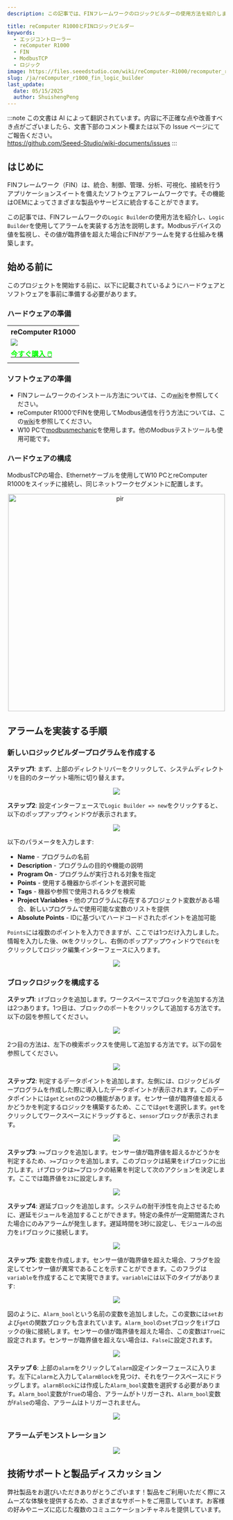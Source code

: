 ```yaml
---
description: この記事では、FINフレームワークのロジックビルダーの使用方法を紹介します。

title: reComputer R1000とFINロジックビルダー
keywords:
  - エッジコントローラー
  - reComputer R1000
  - FIN
  - ModbusTCP
  - ロジック
image: https://files.seeedstudio.com/wiki/reComputer-R1000/recomputer_r_images/01.png
slug: /ja/reComputer_r1000_fin_logic_builder
last_update:
  date: 05/15/2025
  author: ShuishengPeng
---
```

:::note
この文書は AI によって翻訳されています。内容に不正確な点や改善すべき点がございましたら、文書下部のコメント欄または以下の Issue ページにてご報告ください。  
https://github.com/Seeed-Studio/wiki-documents/issues
:::

## はじめに
FINフレームワーク（FIN）は、統合、制御、管理、分析、可視化、接続を行うアプリケーションスイートを備えたソフトウェアフレームワークです。その機能はOEMによってさまざまな製品やサービスに統合することができます。

この記事では、FINフレームワークの`Logic Builder`の使用方法を紹介し、`Logic Builder`を使用してアラームを実装する方法を説明します。Modbusデバイスの値を監視し、その値が臨界値を超えた場合にFINがアラームを発する仕組みを構築します。

## 始める前に

このプロジェクトを開始する前に、以下に記載されているようにハードウェアとソフトウェアを事前に準備する必要があります。

### ハードウェアの準備

<div class="table-center">
	<table class="table-nobg">
    <tr class="table-trnobg">
      <th class="table-trnobg">reComputer R1000</th>
		</tr>
    <tr class="table-trnobg"></tr>
		<tr class="table-trnobg">
			<td class="table-trnobg"><div style={{textAlign:'center'}}><img src="https://files.seeedstudio.com/wiki/reComputer-R1000/recomputer_r_images/01.png" style={{width:300, height:'auto'}}/></div></td>
		</tr>
    <tr class="table-trnobg"></tr>
		<tr class="table-trnobg">
			<td class="table-trnobg"><div class="get_one_now_container" style={{textAlign: 'center'}}><a class="get_one_now_item" href="https://www.seeedstudio.com/reComputer-R1025-10-p-5895.html">
              <strong><span><font color={'FFFFFF'} size={"4"}> 今すぐ購入 🖱️</font></span></strong>
          </a></div></td>
        </tr>
    </table>
    </div>

### ソフトウェアの準備
* FINフレームワークのインストール方法については、この[wiki](https://wiki.seeedstudio.com/reComputer_r1000_install_fin/)を参照してください。
* reComputer R1000でFINを使用してModbus通信を行う方法については、この[wiki](https://wiki.seeedstudio.com/reComputer_r1000_use_rs485_modbus_rtu/)を参照してください。
* W10 PCで[modbusmechanic](https://modbusmechanic.scifidryer.com/)を使用します。他のModbusテストツールも使用可能です。

### ハードウェアの構成

ModbusTCPの場合、Ethernetケーブルを使用してW10 PCとreComputer R1000をスイッチに接続し、同じネットワークセグメントに配置します。

<div align="center"><img src="https://files.seeedstudio.com/wiki/reComputer-R1000/fuxa/r1000_connection.png" alt="pir" width="500" height="auto" /></div>

## アラームを実装する手順
### 新しいロジックビルダープログラムを作成する
**ステップ1**: まず、上部のディレクトリバーをクリックして、システムディレクトリを目的のターゲット場所に切り替えます。

<center><img width={600} src="https://files.seeedstudio.com/wiki/reComputer-R1000/fin/Logic_path_location.png" /></center>

**ステップ2**: 設定インターフェースで`Logic Builder => new`をクリックすると、以下のポップアップウィンドウが表示されます。

<center><img width={600} src="https://files.seeedstudio.com/wiki/reComputer-R1000/fin/Logic_create_logic.png" /></center>

以下のパラメータを入力します:
  - **Name** - プログラムの名前
  - **Description** - プログラムの目的や機能の説明
  - **Program On** - プログラムが実行される対象を指定
  - **Points** - 使用する機器からポイントを選択可能
  - **Tags** - 機器や参照で使用されるタグを検索
  - **Project Variables** - 他のプログラムに存在するプロジェクト変数がある場合、新しいプログラムで使用可能な変数のリストを提供
  - **Absolute Points** - IDに基づいてハードコードされたポイントを追加可能
  
`Points`には複数のポイントを入力できますが、ここでは1つだけ入力しました。情報を入力した後、`OK`をクリックし、右側のポップアップウィンドウで`Edit`をクリックしてロジック編集インターフェースに入ります。

<center><img width={600} src="https://files.seeedstudio.com/wiki/reComputer-R1000/fin/LOGIC_1.gif" /></center>

### ブロックロジックを構成する
**ステップ1**: `if`ブロックを追加します。ワークスペースでブロックを追加する方法は2つあります。1つ目は、ブロックのポートをクリックして追加する方法です。以下の図を参照してください。

<center><img width={600} src="https://files.seeedstudio.com/wiki/reComputer-R1000/fin/LOGIC_2.gif" /></center>

2つ目の方法は、左下の検索ボックスを使用して追加する方法です。以下の図を参照してください。

<center><img width={600} src="https://files.seeedstudio.com/wiki/reComputer-R1000/fin/LOGIC_3.gif" /></center>

**ステップ2**: 判定するデータポイントを追加します。左側には、ロジックビルダープログラムを作成した際に導入したデータポイントが表示されます。このデータポイントには`get`と`set`の2つの機能があります。センサー値が臨界値を超えるかどうかを判定するロジックを構築するため、ここでは`get`を選択します。`get`をクリックしてワークスペースにドラッグすると、`sensor`ブロックが表示されます。

<center><img width={600} src="https://files.seeedstudio.com/wiki/reComputer-R1000/fin/LOGIC_4.gif" /></center>

**ステップ3**: `>=`ブロックを追加します。センサー値が臨界値を超えるかどうかを判定するため、`>=`ブロックを追加します。このブロックは結果を`if`ブロックに出力します。`if`ブロックは`>=`ブロックの結果を判定して次のアクションを決定します。ここでは臨界値を`23`に設定します。

<center><img width={600} src="https://files.seeedstudio.com/wiki/reComputer-R1000/fin/LOGIC_5.gif" /></center>

**ステップ4**: 遅延ブロックを追加します。システムの耐干渉性を向上させるために、遅延モジュールを追加することができます。特定の条件が一定期間満たされた場合にのみアラームが発生します。遅延時間を3秒に設定し、モジュールの出力を`if`ブロックに接続します。

<center><img width={600} src="https://files.seeedstudio.com/wiki/reComputer-R1000/fin/LOGIC_6.gif" /></center>

**ステップ5**: 変数を作成します。センサー値が臨界値を超えた場合、フラグを設定してセンサー値が異常であることを示すことができます。このフラグは`variable`を作成することで実現できます。`variable`には以下のタイプがあります:


<center><img width={600} src="https://files.seeedstudio.com/wiki/reComputer-R1000/fin/Logic_variable_type.png" /></center>

図のように、`Alarm_bool`という名前の変数を追加しました。この変数には`set`および`get`の関数ブロックも含まれています。`Alarm_bool`の`set`ブロックを`if`ブロックの後に接続します。センサーの値が臨界値を超えた場合、この変数は`True`に設定されます。センサーが臨界値を超えない場合は、`False`に設定されます。

<center><img width={600} src="https://files.seeedstudio.com/wiki/reComputer-R1000/fin/LOGIC_7.gif" /></center>

**ステップ 6**: 上部の`alarm`をクリックして`alarm`設定インターフェースに入ります。左下に`alarm`と入力して`alarmBlock`を見つけ、それをワークスペースにドラッグします。`alarmBlock`には作成した`Alarm_bool`変数を選択する必要があります。`Alarm_bool`変数が`True`の場合、アラームがトリガーされ、`Alarm_bool`変数が`False`の場合、アラームはトリガーされません。

<center><img width={600} src="https://files.seeedstudio.com/wiki/reComputer-R1000/fin/LOGIC_8.gif" /></center>

### アラームデモンストレーション

<center><img width={600} src="https://files.seeedstudio.com/wiki/reComputer-R1000/fin/LOGIC_9.gif" /></center>


## 技術サポートと製品ディスカッション

弊社製品をお選びいただきありがとうございます！製品をご利用いただく際にスムーズな体験を提供するため、さまざまなサポートをご用意しています。お客様の好みやニーズに応じた複数のコミュニケーションチャネルを提供しています。

<div class="button_tech_support_container">
<a href="https://forum.seeedstudio.com/" class="button_forum"></a> 
<a href="https://www.seeedstudio.com/contacts" class="button_email"></a>
</div>

<div class="button_tech_support_container">
<a href="https://discord.gg/eWkprNDMU7" class="button_discord"></a> 
<a href="https://github.com/Seeed-Studio/wiki-documents/discussions/69" class="button_discussion"></a>
</div>